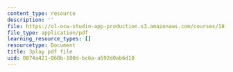 ```yaml
---
content_type: resource
description: ''
file: https://ol-ocw-studio-app-production.s3.amazonaws.com/courses/18-06sc-linear-algebra-fall-2011/0874a421068b100dbc6aa592d0ab6d10_osh80YCg_GM.pdf
file_type: application/pdf
learning_resource_types: []
resourcetype: Document
title: 3play pdf file
uid: 0874a421-068b-100d-bc6a-a592d0ab6d10
---
```

